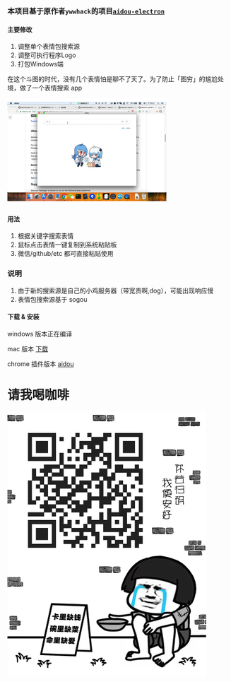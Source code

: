### 本项目基于原作者`ywwhack`的项目[`aidou-electron`](https://github.com/ywwhack/aidou-electron)

#### 主要修改
1. 调整单个表情包搜索源
2. 调整可执行程序Logo
3. 打包Windows端

在这个斗图的时代，没有几个表情怕是聊不了天了。为了防止「图穷」的尴尬处境，做了一个表情搜索 app

![](summary.gif)

#### 用法
1. 根据关键字搜索表情
2. 鼠标点击表情一键复制到系统粘贴板
3. 微信/github/etc 都可直接粘贴使用

### 说明
1. 由于新的搜索源是自己的小鸡服务器（带宽贵啊,dog），可能出现响应慢
2. 表情包搜索源基于 sogou

#### 下载 & 安装
windows 版本正在编译

mac 版本 [下载](https://github.com/dy7338/doutu/releases)

chrome 插件版本 [aidou](https://github.com/kinglisky/aidou)

# **请我喝咖啡**
![](pay.png)
